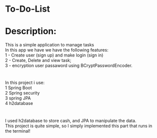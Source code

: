 # To-Do-List

# Description:

This is a simple application to manage tasks  
In this app we have we have the following features:  
1 - Create user (sign up) and make login (sign in)  
2 - Create, Delete and view task;  
3 - encryption user passaword using BCryptPasswordEncoder.  

#
In this project i use:  
 1 Spring Boot  
 2 Spring security  
 3 spring JPA  
 4 h2database  

 #
 I used h2database to store cash, and JPA to manipulate the data.  
 This project is quite simple, so I simply implemented this part that runs in the terminal!


